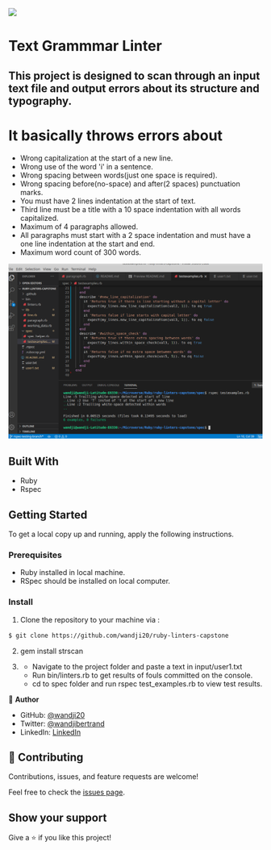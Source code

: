 ![](https://img.shields.io/badge/Microverse-blueviolet)

# Text Grammmar Linter

## This project is designed to scan through an input text file and output errors about its structure and typography.

# It basically throws errors about

- Wrong capitalization at the start of a new line.
- Wrong use of the word 'i' in a sentence.
- Wrong spacing between words(just one space is required).
- Wrong spacing before(no-space) and after(2 spaces) punctuation marks.
- You must have 2 lines indentation at the start of text.
- Third line must be a title with a 10 space indentation with all words capitalized.
- Maximum of 4 paragraphs allowed.
- All paragraphs must start with a 2 space indentation and must have a one line indentation at the start and end.
- Maximum word count of 300 words.

![screenshot](./Screenshot.png)

## Built With

- Ruby
- Rspec

## Getting Started

To get a local copy up and running, apply the following instructions.

### Prerequisites

- Ruby installed in local machine.
- RSpec should be installed on local computer.

### Install

1. Clone the repository to your machine via :

```sh
$ git clone https://github.com/wandji20/ruby-linters-capstone
```

2.  gem install strscan

3.  - Navigate to the project folder and paste a text in input/user1.txt
    - Run bin/linters.rb to get results of fouls committed on the console.
    - cd to spec folder and run rspec test_examples.rb to view test results.

👤 **Author**

- GitHub: [@wandji20](https://github.com/wandji20)
- Twitter: [@wandjibertrand](https://twitter.com/wandjibertrand)
- LinkedIn: [LinkedIn](https://www.linkedin.com/in/wandji-bertrand-5232621b2/)

## 🤝 Contributing

Contributions, issues, and feature requests are welcome!

Feel free to check the [issues page](issues/).

## Show your support

Give a ⭐️ if you like this project!
